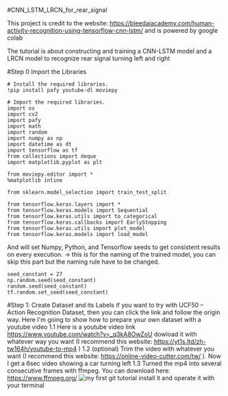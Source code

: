 #CNN_LSTM_LRCN_for_rear_signal

This project is credit to the website: https://bleedaiacademy.com/human-activity-recognition-using-tensorflow-cnn-lstm/ and is powered by google colab

The tutorial is about constructing and training a CNN-LSTM model and a LRCN model to recognize rear signal turning left and right

#Step 0 Import the Libraries
``` shell
# Install the required libraries.
!pip install pafy youtube-dl moviepy
```
``` shell
# Import the required libraries.
import os
import cv2
import pafy
import math
import random
import numpy as np
import datetime as dt
import tensorflow as tf
from collections import deque
import matplotlib.pyplot as plt

from moviepy.editor import *
%matplotlib inline

from sklearn.model_selection import train_test_split

from tensorflow.keras.layers import *
from tensorflow.keras.models import Sequential
from tensorflow.keras.utils import to_categorical
from tensorflow.keras.callbacks import EarlyStopping
from tensorflow.keras.utils import plot_model
from tensorflow.keras.models import load_model
```
And will set Numpy, Python, and Tensorflow seeds to get consistent results on every execution. -> this is for the naming of the trained model, you can skip this part but the naming rule have to be changed.
``` shell
seed_constant = 27
np.random.seed(seed_constant)
random.seed(seed_constant)
tf.random.set_seed(seed_constant)
```

#Step 1: Create Dataset and its Labels
if you want to try with UCF50 – Action Recognition Dataset, then you can click the link and follow the origin way. Here I'm going to show how to prepare your own dataset with a youtube video
1.1 Here is a youtube video link https://www.youtube.com/watch?v=_q3kA8OwZoU dowload it with whatever way you want (I recommend this website: https://yt1s.ltd/zh-tw164h/youtube-to-mp4 )
1.2 (optional) Trim the video with whatever you want (I recommend this website: https://online-video-cutter.com/tw/ ). Now I get a 6sec video showing a car turning left
1.3 Turned the mp4 into several consecutive frames with ffmpeg. You can download here: https://www.ffmpeg.org/
![my first git tutorial](https://github.com/HunterWang123456/CNN_LSTM_LRCN_for_rear_signal/assets/74261517/d70a2c34-bdde-458a-bcc3-fe8ed83c697f)
install it and operate it with your terminal
